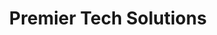 ---
title: "Premier Tech Solutions"
url: /brooklyn-park/premier-tech-solutions/
shop: electrical
---